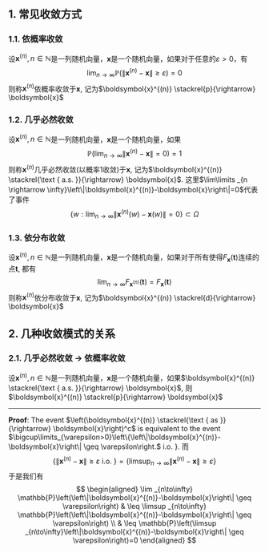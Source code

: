 ## 1. 常见收敛方式
### 1.1. 依概率收敛
设$\boldsymbol{x}^{(n)}, n\in \mathbb{N}$是一列随机向量，$\boldsymbol{x}$是一个随机向量，如果对于任意的$\varepsilon>0$，有
$$
\lim _{n \rightarrow \infty} \mathbb{P}\left(\left\|\boldsymbol{x}^{(n)}-\boldsymbol{x}\right\| \geq \varepsilon\right)=0
$$
则称$\boldsymbol{x}^{(n)}$依概率收敛于$\boldsymbol{x}$, 记为$\boldsymbol{x}^{(n)} \stackrel{p}{\rightarrow} \boldsymbol{x}$

### 1.2. 几乎必然收敛
设$\boldsymbol{x}^{(n)}, n\in \mathbb{N}$是一列随机向量，$\boldsymbol{x}$是一个随机向量，如果
$$
\mathbb{P}\left(\lim _{n \rightarrow \infty}\left\|\boldsymbol{x}^{(n)}-\boldsymbol{x}\right\|=0\right)=1
$$
则称$\boldsymbol{x}^{(n)}$几乎必然收敛(以概率1收敛)于$\boldsymbol{x}$, 记为$\boldsymbol{x}^{(n)} \stackrel{\text { a.s. }}{\rightarrow} \boldsymbol{x}$. 这里$\lim\limits _{n \rightarrow \infty}\left\|\boldsymbol{x}^{(n)}-\boldsymbol{x}\right\|=0$代表了事件
$$
\left\{w: \lim _{n \rightarrow \infty}\left\|\boldsymbol{x}^{(n)}(w)-\boldsymbol{x}(w)\right\|=0\right\} \subset \Omega
$$

### 1.3. 依分布收敛
设$\boldsymbol{x}^{(n)}, n\in \mathbb{N}$是一列随机向量，$\boldsymbol{x}$是一个随机向量，如果对于所有使得$F_{\boldsymbol{x}}(\boldsymbol{t})$连续的点$\boldsymbol{t}$, 都有
$$
\lim _{n \rightarrow \infty} F_{\boldsymbol{x}^{(n)}}(\boldsymbol{t})=F_{\boldsymbol{x}}(\boldsymbol{t})
$$
则称$\boldsymbol{x}^{(n)}$依分布收敛于$\boldsymbol{x}$, 记为$\boldsymbol{x}^{(n)} \stackrel{d}{\rightarrow} \boldsymbol{x}$

## 2. 几种收敛模式的关系
### 2.1. 几乎必然收敛 $\to$ 依概率收敛
设$\boldsymbol{x}^{(n)}, n\in \mathbb{N}$是一列随机向量，$\boldsymbol{x}$是一个随机向量，如果$\boldsymbol{x}^{(n)} \stackrel{\text { a.s. }}{\rightarrow} \boldsymbol{x}$, 则$\boldsymbol{x}^{(n)} \stackrel{p}{\rightarrow} \boldsymbol{x}$
___
**Proof**: The event $\left(\boldsymbol{x}^{(n)} \stackrel{\text { as }}{\rightarrow} \boldsymbol{x}\right)^c$ is equivalent to the event $\bigcup\limits_{\varepsilon>0}\left\{\left\|\boldsymbol{x}^{(n)}-\boldsymbol{x}\right\| \geq \varepsilon\right.$ i.o. $\}$. 而
$$
\left\{\left\|\boldsymbol{x}^{(n)}-\boldsymbol{x}\right\| \geq \varepsilon \text { i.o. }\right\}=\left\{\limsup _{n\to\infty}\left\|\boldsymbol{x}^{(n)}-\boldsymbol{x}\right\| \geq \varepsilon\right\}
$$
于是我们有
$$
\begin{aligned}
\lim _{n\to\infty} \mathbb{P}\left(\left\|\boldsymbol{x}^{(n)}-\boldsymbol{x}\right\| \geq \varepsilon\right) & \leq \limsup _{n\to\infty} \mathbb{P}\left(\left\|\boldsymbol{x}^{(n)}-\boldsymbol{x}\right\| \geq \varepsilon\right) \\
& \leq \mathbb{P}\left(\limsup _{n\to\infty}\left\|\boldsymbol{x}^{(n)}-\boldsymbol{x}\right\| \geq \varepsilon\right)=0
\end{aligned}
$$